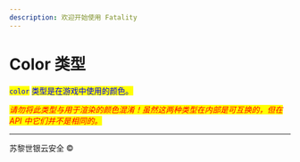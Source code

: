 ```yaml
---
description: 欢迎开始使用 Fatality
---
```


# Color 类型

<mark style="color:blue;">`color`</mark> <mark style="color:blue;"></mark><mark style="color:blue;">类型是在游戏中使用的颜色。</mark>

_<mark style="color:red;">请勿将此类型与用于渲染的颜色混淆！虽然这两种类型在内部是可互换的，但在 API 中它们并不是相同的。</mark>_

***

苏黎世银云安全 ©
